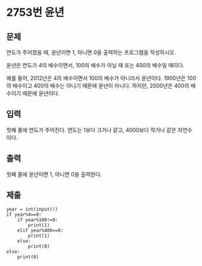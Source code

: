 # 2753번 윤년



## 문제

연도가 주어졌을 때, 윤년이면 1, 아니면 0을 출력하는 프로그램을 작성하시오.

윤년은 연도가 4의 배수이면서, 100의 배수가 아닐 때 또는 400의 배수일 때이다.

예를 들어, 2012년은 4의 배수이면서 100의 배수가 아니라서 윤년이다. 1900년은 100의 배수이고 400의 배수는 아니기 때문에 윤년이 아니다. 하지만, 2000년은 400의 배수이기 때문에 윤년이다.



## 입력

첫째 줄에 연도가 주어진다. 연도는 1보다 크거나 같고, 4000보다 작거나 같은 자연수이다.



## 출력

첫째 줄에 윤년이면 1, 아니면 0을 출력한다.



## 제출

```
year = int(input())
if year%4==0:
    if year%100!=0:
        print(1)
    elif year%400==0:
        print(1)
    else:
        print(0)
else:
    print(0)
```

